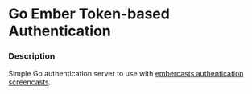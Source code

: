 # Go Ember Token-based Authentication

### Description ###

Simple Go authentication server to use with [embercasts authentication screencasts](http://www.embercasts.com/).
